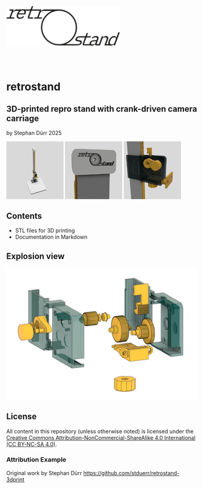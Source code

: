 <img src="assets/retrostand.svg" width="300">

<br><br>

# retrostand

## 3D-printed repro stand with crank-driven camera carriage

by Stephan Dürr 2025

<div>
  <img src="assets/retrostand_total.jpg" width="30%">
  <img src="assets/retrostand_column_top.jpg" width="30%">
  <img src="assets/retrostand_camera_carrier.jpg" width="30%">
</div>

## Contents
- STL files for 3D printing
- Documentation in Markdown

## Explosion view
 ![explosion view](assets/retrostand_explosion_view.jpg)

## License

All content in this repository (unless otherwise noted) is licensed under the  
[Creative Commons Attribution-NonCommercial-ShareAlike 4.0 International (CC BY-NC-SA 4.0)](https://creativecommons.org/licenses/by-nc-sa/4.0/).

### Attribution Example
Original work by Stephan Dürr https://github.com/stduerr/retrostand-3dprint
